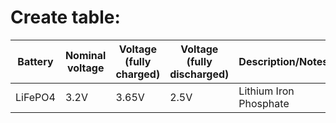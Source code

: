 # Create table:

|**Battery** | **Nominal voltage** | **Voltage (fully charged)** | **Voltage (fully discharged)** | **Description/Notes**  | 
|------------|---------------------|-----------------------------|--------------------------------|------------------------|
| LiFePO4    | 3.2V                | 3.65V                       |  2.5V                          |Lithium Iron Phosphate |
